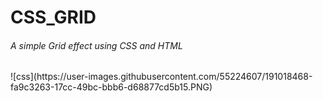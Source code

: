 # CSS_GRID
<h6>A simple Grid effect using CSS and HTML </h6>
![css](https://user-images.githubusercontent.com/55224607/191018468-fa9c3263-17cc-49bc-bbb6-d68877cd5b15.PNG)

